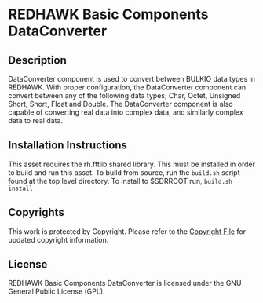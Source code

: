 # REDHAWK Basic Components DataConverter
 
## Description

DataConverter component is used to convert between BULKIO data types in REDHAWK.  With proper configuration, the DataConverter component can convert between any of the following data types; Char, Octet, Unsigned Short, Short, Float and Double.  The DataConverter component is also capable of converting real data into complex data, and similarly complex data to real data.

## Installation Instructions
This asset requires the rh.fftlib shared library. This must be installed in order to build and run this asset.
To build from source, run the `build.sh` script found at the top level directory. To install to $SDRROOT run, `build.sh install`

## Copyrights

This work is protected by Copyright. Please refer to the [Copyright File](COPYRIGHT) for updated copyright information.

## License

REDHAWK Basic Components DataConverter is licensed under the GNU General Public License (GPL).